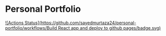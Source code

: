 # Personal Portfolio

[![Actions Status](https://github.com/sayedmurtaza24/personal-portfolio/workflows/Build React app and deploy to github pages/badge.svg)](https://github.com/sayedmurtaza24/personal-portfolio/actions)
